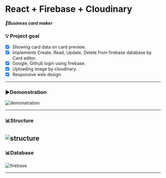 # React + Firebase + Cloudinary

##### 📇Business card maker

### 💡 Project goal

- [x] Showing card data on card preview.
- [x] Implements Create, Read, Update, Delete from firebase database by Card editor.
- [x] Google, Github login using firebase.
- [x] Uploading image by cloudinary.
- [x] Responsive web design

---

### **▶️Demonstration**

![demonstration](https://user-images.githubusercontent.com/91414657/148362784-052713f3-fdf7-406f-9d05-5d3328bc67ef.gif)

---

### **📊Structure**

## ![structure](https://user-images.githubusercontent.com/91414657/148361202-0c454195-27c2-4996-8760-059bd488c646.jpg)

### **📊Database**

![firebase](https://user-images.githubusercontent.com/91414657/148361211-7b0de184-ef4c-4d06-bd69-05203f540fff.jpg)

---

